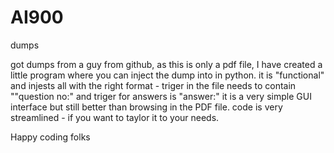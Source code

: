 # AI900
dumps

got dumps from a guy from github, as this is only a pdf file, I have created a little program where you can inject the dump into in python.
it is "functional" and injests all with the right format - triger in the file needs to contain ""question no:" and triger for answers is "answer:"
it is a very simple GUI interface but still better than browsing in the PDF file.
code is very streamlined - if you want to taylor it to your needs.

Happy coding folks

